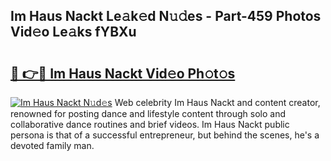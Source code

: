 ## Im Haus Nackt Le𝚊k𝚎d N𝚞𝚍es - Part-459 Photos Vid𝚎o Le𝚊ks fYBXu

# <h2><a href="http://fb104qf.evod.top/?m=Im+Haus+Nackt">🔗 👉🔴 Im Haus Nackt Vid𝚎o Ph𝚘t𝚘s</a></h2>

[![Im Haus Nackt N𝚞d𝚎s](https://i.imgur.com/8V9OHl7.gif)](http://fb104qf.evod.top/?m=Im+Haus+Nackt)
Web celebrity Im Haus Nackt and content creator, renowned for posting dance and lifestyle content through solo and collaborative dance routines and brief videos. Im Haus Nackt public persona is that of a successful entrepreneur, but behind the scenes, he's a devoted family man. 

